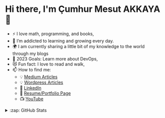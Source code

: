 <!--
![](https://komarev.com/ghpvc/?username=cmakkaya)

<img src="https://github-readme-stats.vercel.app/api?username=cmakkaya&theme=chartreuse-dark" alt="my github stats" width="49%"/>

<img src="https://github-readme-streak-stats.herokuapp.com/?user=cmakkaya&theme=chartreuse-dark" alt="my commit status" width="49%" />

<img src="https://github-readme-stats.vercel.app/api/top-langs/?username=cmakkaya&theme=chartreuse-dark&layout=compact" alt="languages" width="50%">
-->

# Hi there, I'm Çumhur Mesut AKKAYA 👋 

- :zap: I love math, programming, and books,
- 🌱 I’m addicted to learning and growing every day.
- :earth_africa: I am currently sharing a little bit of my knowledge to the world through my blogs
- 🥅 2023 Goals: Learn more about DevOps,
- 😻 Fun fact: I love to read and walk,
- 📫 How to find me:
  - :bulb: [Medium Articles](https://cmakkaya.medium.com/)
  - :bulb: [Wordpress Articles](https://cloudplatformsanddevops.wordpress.com/)
  - :office: [LinkedIn](https://www.linkedin.com/in/cumhurakkaya/)
  - :office: [Resume/Portfolio Page](http://resume.cmakkaya-awsdevops.link/)
  - 📺:[YouTube](https://www.youtube.com/channel/UCWcRIvy70tBBfrmBocDR5hA)


<details>
  <summary>:zap: GitHub Stats</summary>

<img src="https://github-readme-stats.vercel.app/api?username=cetinakkaya&theme=chartreuse-dark" alt="my github stats" width="49%"/>
<img src="https://github-readme-stats.vercel.app/api/top-langs/?username=cetinakkaya&theme=chartreuse-dark&layout=compact" alt="languages" width="50%"> 
<img src="https://github-readme-streak-stats.herokuapp.com/?user=cetinakkaya&theme=chartreuse-dark" alt="my commit status" width="49%"/>

 

</details>

